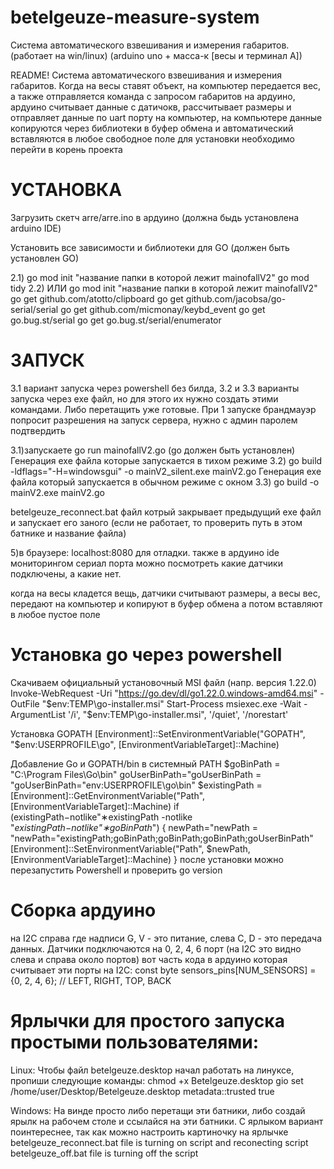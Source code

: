 # betelgeuze-measure-system
Система автоматического взвешивания и измерения габаритов. (работает на win/linux) (arduino uno + масса-к [весы и терминал А])


README!
Система автоматического взвешивания и измерения габаритов.
Когда на весы ставят объект, на компьютер передается вес, а также отправляется команда с запросом габаритов на ардуино, ардуино считывает данные с датичокв, рассчитывает размеры и отправляет данные по uart порту на компьютер, на компьютере данные копируются через библиотеки в буфер обмена и автоматический вставляются в любое свободное поле
для установки необходимо перейти в корень проекта

# УСТАНОВКА


Загрузить скетч arre/arre.ino в ардуино (должна быдь установлена arduino IDE)


Установить все зависимости и библиотеки для GO (должен быть установлен GO)


2.1)
go mod init "название папки в которой лежит mainofallV2"
go mod tidy
2.2) ИЛИ
go mod init "название папки в которой лежит mainofallV2"
go get github.com/atotto/clipboard
go get github.com/jacobsa/go-serial/serial
go get github.com/micmonay/keybd_event
go get go.bug.st/serial
go get go.bug.st/serial/enumerator

# ЗАПУСК

3.1 вариант запуска через powershell без билда, 3.2 и 3.3 варианты запуска через exe файл, но для этого их нужно создать этими командами. Либо перетащить уже готовые. При 1 запуске брандмауэр попросит разрешения на запуск сервера, нужно с админ паролем подтвердить

3.1)запускаете go run mainofallV2.go (go должен быть установлен)
Генерация exe файла которые запускается в тихом режиме
3.2) go build -ldflags="-H=windowsgui" -o mainV2_silent.exe mainV2.go
Генерация exe файла который запускается в обычном режиме с окном
3.3) go build -o mainV2.exe mainV2.go

betelgeuze_reconnect.bat файл котрый закрывает предыдущий exe файл и запускает его заного (если не работает, то проверить путь в этом батнике и название файла)

5)в браузере: localhost:8080 для отладки. также в ардуино ide мониторингом сериал порта можно посмотреть какие датчики подключены, а какие нет.

когда на весы кладется вещь, датчики считывают размеры, а весы вес, передают на компьютер и копируют в буфер обмена а потом вставляют в любое пустое поле


# Установка go через powershell

Скачиваем официальный установочный MSI файл (напр. версия 1.22.0)
Invoke-WebRequest -Uri "https://go.dev/dl/go1.22.0.windows-amd64.msi" -OutFile "$env:TEMP\go-installer.msi"
Start-Process msiexec.exe -Wait -ArgumentList '/i', "$env:TEMP\go-installer.msi", '/quiet', '/norestart'

Установка GOPATH
[Environment]::SetEnvironmentVariable("GOPATH", "$env:USERPROFILE\go", [EnvironmentVariableTarget]::Machine)

Добавление Go и GOPATH/bin в системный PATH
$goBinPath = "C:\Program Files\Go\bin"
goUserBinPath="goUserBinPath = "goUserBinPath="env:USERPROFILE\go\bin"
$existingPath = [Environment]::GetEnvironmentVariable("Path", [EnvironmentVariableTarget]::Machine)
if (existingPath−notlike"∗existingPath -notlike "*existingPath−notlike"∗goBinPath*") {
newPath="newPath = "newPath="existingPath;goBinPath;goBinPath;goBinPath;goUserBinPath"
[Environment]::SetEnvironmentVariable("Path", $newPath, [EnvironmentVariableTarget]::Machine)
}
после установки можно перезапустить Powershell и проверить go version

# Сборка ардуино
на I2C справа где надписи G, V - это питание, слева C, D - это передача данных. Датчики подключаются на 0, 2, 4, 6 порт (на I2C это видно слева и справа около портов)
вот часть кода в ардуино которая считывает эти порты на I2C:
const byte sensors_pins[NUM_SENSORS] = {0, 2, 4, 6}; // LEFT, RIGHT, TOP, BACK




# Ярлычки для простого запуска простыми пользователями:

Linux:
Чтобы файл betelgeuze.desktop начал работать на линуксе, пропиши следующие команды:
chmod +x Betelgeuze.desktop
gio set /home/user/Desktop/Betelgeuze.desktop metadata::trusted true


Windows:
На винде просто либо перетащи эти батники, либо создай ярылк на рабочем столе и ссылайся на эти батники. 
С ярлыком вариант поинтереснее, так как можно настроить картиночку на ярлычке
betelgeuze_reconnect.bat file is turning on script and reconecting script
betelgeuze_off.bat file is turning off the script
